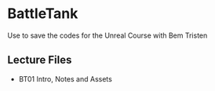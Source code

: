 # BattleTank
Use to save the codes for the Unreal Course with Bem Tristen

## Lecture Files
* BT01 Intro, Notes and Assets

